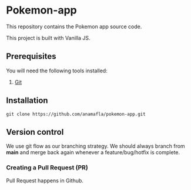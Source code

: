 # Pokemon-app
This repository contains the Pokemon app source code.

This project is built with Vanilla JS.

## Prerequisites
You will need the following tools installed:

1. [Git](http://git-scm.com/)

## Installation
```
git clone https://github.com/anamafla/pokemon-app.git
```

## Version control
We use git flow as our branching strategy. We should always branch from **main** and merge back again whenever a feature/bug/hotfix is complete.

### Creating a Pull Request (PR)
Pull Request happens in Github.